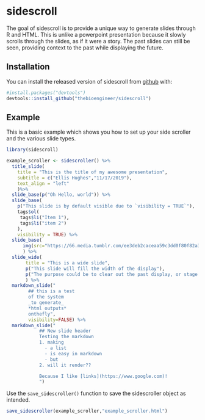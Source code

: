 # sidescroll

<!-- badges: start -->
<!-- badges: end -->

The goal of sidescroll is to provide a unique way to generate slides through R and HTML. This is unlike a powerpoint presentation because it slowly scrolls through the slides, as if it were a story. The past slides can still be seen, providing context to the past while displaying the future.

## Installation

You can install the released version of sidescroll from [github](https://www.github.com/thebioengineer/sidescroller) with:

``` r
#install.packages("devtools")
devtools::install_github("thebioengineer/sidescroll")
```

## Example

This is a basic example which shows you how to set up your side scroller and the various slide types.

``` r
library(sidescroll)

example_scroller <- sidescroller() %>%
  title_slide(
    title = "This is the title of my awesome presentation",
    subtitle = c("Ellis Hughes","11/17/2019"),
    text_align = "left"
    )%>%
  slide_base(p("Oh Hello, world")) %>%
  slide_base(
    p("This slide is by default visible due to `visibility = TRUE`"),
    tags$ol(
     tags$li("Item 1"),
     tags$li("item 2")
    ),
    visibility = TRUE) %>%
  slide_base(
      img(src="https://66.media.tumblr.com/ee3deb2caceaa59c3dd0f80f82a37beb/tumblr_mpsej2j5rW1qz8x31o1_500.gifv")
      ) %>%
  slide_wide(
       title = "This is a wide slide",
       p("This slide will fill the width of the display"),
       p("The purpose could be to clear out the past display, or stage before the next section")
       ) %>% 
  markdown_slide("
        ## this is a test
        of the system
        _to generate_
        *html outputs*
        onthefly",
        visibility=FALSE) %>%
  markdown_slide("
            ## New slide header
            Testing the markdown
            1. making
              - a list
              - is easy in markdown
              - but
            2. will it render??

            Because I like [links](https://www.google.com)!
            ")
```
Use the `save_sidescroller()` function to save the sidescroller object as intended.

```r
save_sidescroller(example_scroller,"example_scroller.html")

```

